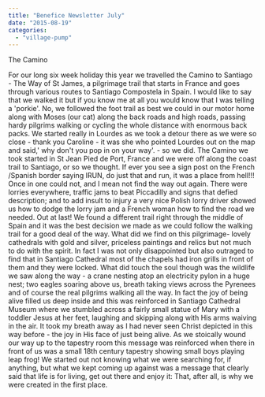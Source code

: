 ```yaml
---
title: "Benefice Newsletter July"
date: "2015-08-19"
categories: 
  - "village-pump"
---
```


The Camino

For our long six week holiday this year we travelled the Camino to Santiago - The Way of St James, a pilgrimage trail that starts in France and goes through various routes to Santiago Compostela in Spain. I would like to say that we walked it but if you know me at all you would know that I was telling a 'porkie'. No, we followed the foot trail as best we could in our motor home along with Moses (our cat) along the back roads and high roads, passing hardy pilgrims walking or cycling the whole distance with enormous back packs. We started really in Lourdes as we took a detour there as we were so close - thank you Caroline - it was she who pointed Lourdes out on the map and said,' why don't you pop in on your way'. - so we did. The Camino we took started in St Jean Pied de Port, France and we were off along the coast trail to Santiago, or so we thought. If ever you see a sign post on the French /Spanish border saying IRUN, do just that and run, it was a place from hell!!! Once in one could not, and I mean not find the way out again. There were lorries everywhere, traffic jams to beat Piccadilly and signs that defied description; and to add insult to injury a very nice Polish lorry driver showed us how to dodge the lorry jam and a French woman how to find the road we needed. Out at last! We found a different trail right through the middle of Spain and it was the best decision we made as we could follow the walking trail for a good deal of the way. What did we find on this pilgrimage- lovely cathedrals with gold and silver, priceless paintings and relics but not much to do with the spirit. In fact I was not only disappointed but also outraged to find that in Santiago Cathedral most of the chapels had iron grills in front of them and they were locked. What did touch the soul though was the wildlife we saw along the way - a crane nesting atop an electricity pylon in a huge nest; two eagles soaring above us, breath taking views across the Pyrenees and of course the real pilgrims walking all the way. In fact the joy of being alive filled us deep inside and this was reinforced in Santiago Cathedral Museum where we stumbled across a fairly small statue of Mary with a toddler Jesus at her feet, laughing and skipping along with His arms waiving in the air. It took my breath away as I had never seen Christ depicted in this way before - the joy in His face of just being alive. As we stoically wound our way up to the tapestry room this message was reinforced when there in front of us was a small 18th century tapestry showing small boys playing leap frog! We started out not knowing what we were searching for, if anything, but what we kept coming up against was a message that clearly said that life is for living, get out there and enjoy it: That, after all, is why we were created in the first place.
